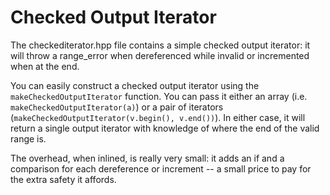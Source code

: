 # Checked Output Iterator
The checkediterator.hpp file contains a simple checked output iterator: it will 
throw a range_error when dereferenced while invalid or incremented when at the
end.

You can easily construct a checked output iterator using the 
`makeCheckedOutputIterator` function. You can pass it either an array (i.e. 
`makeCheckedOutputIterator(a)`) or a pair of iterators
(`makeCheckedOutputIterator(v.begin(), v.end())`). In either case, it will 
return a single output iterator with knowledge of where the end of the valid
range is.

The overhead, when inlined, is really very small: it adds an if and a comparison
for each dereference or increment -- a small price to pay for the extra safety
it affords.